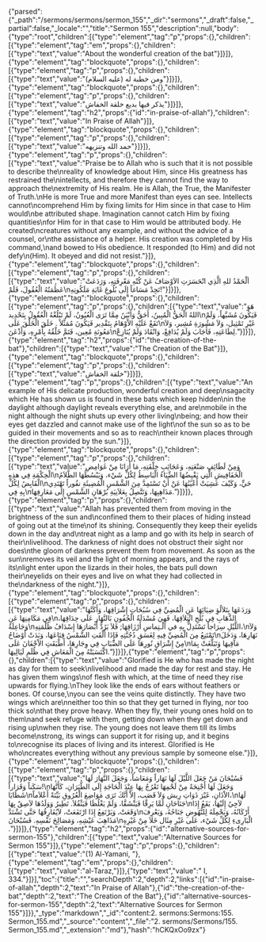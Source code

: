 {"parsed":{"_path":"/sermons/sermons/sermon_155","_dir":"sermons","_draft":false,"_partial":false,"_locale":"","title":"Sermon 155","description":null,"body":{"type":"root","children":[{"type":"element","tag":"p","props":{},"children":[{"type":"element","tag":"em","props":{},"children":[{"type":"text","value":"About the wonderful creation of the bat"}]}]},{"type":"element","tag":"blockquote","props":{},"children":[{"type":"element","tag":"p","props":{},"children":[{"type":"text","value":"ومن خطبة له (عليه السلام)"}]}]},{"type":"element","tag":"blockquote","props":{},"children":[{"type":"element","tag":"p","props":{},"children":[{"type":"text","value":"يذكر فيها بديع خلقة الخفاش"}]}]},{"type":"element","tag":"h2","props":{"id":"in-praise-of-allah"},"children":[{"type":"text","value":"In Praise of Allah"}]},{"type":"element","tag":"blockquote","props":{},"children":[{"type":"element","tag":"p","props":{},"children":[{"type":"text","value":"حمد الله وتنزيهه"}]}]},{"type":"element","tag":"p","props":{},"children":[{"type":"text","value":"Praise be to Allah who is such that it is not possible to describe the\nreality of knowledge about Him, since His greatness has restrained the\nintellects, and therefore they cannot find the way to approach the\nextremity of His realm. He is Allah, the True, the Manifester of Truth.\nHe is more True and more Manifest than eyes can see. Intellects cannot\ncomprehend Him by fixing limits for Him since in that case to Him would\nbe attributed shape. Imagination cannot catch Him by fixing quantities\nfor Him for in that case to Him would be attributed body. He created\ncreatures without any example, and without the advice of a counsel, or\nthe assistance of a helper. His creation was completed by His command,\nand bowed to His obedience. It responded (to Him) and did not defy\n(Him). It obeyed and did not resist."}]},{"type":"element","tag":"blockquote","props":{},"children":[{"type":"element","tag":"p","props":{},"children":[{"type":"text","value":"ألْحَمْدُ للهِ الَّذِي انْحَسَرَتِ الاَوْصَافُ عَنْ كُنْهِ مَعْرِفَتِهِ، وَرَدَعَتْ عَظَمَتُهُ الْعُقُولَ، فَلَمْ\nتَجِدْ مَسَاغاً إِلَى بُلُوغِ غَايَةِ مَلَكُوتِهِ!"}]}]},{"type":"element","tag":"blockquote","props":{},"children":[{"type":"element","tag":"p","props":{},"children":[{"type":"text","value":"هَوَ اللهُ الْحَقُّ الْمُبِينُ، أَحَقُّ وَأَبْيَنُ مِمَّا تَرَى الْعُيُونُ، لَمْ تَبْلُغْهُ الْعُقُولُ بِتَحْدِيد\nفَيَكُونَ مُشَبَّهاً، وَلَمْ تَقَعْ عَلَيْهِ الاْوْهَامُ بِتَقْدِير فَيَكُونَ مُمَثَّلاً . خَلَقَ الْخَلْقَ عَلَى\nغَيْرِ تَمْثِيل، وَلاَ مَشُورَةِ مُشِير، وَلاَ مَعُونَةِ مُعِين، فَتَمَّ خَلْقُهُ بِأَمْرِهِ، وَأَذْعَنَ\nلِطَاعَتِهِ، فَأَجَابَ وَلَمْ يُدَافِعْ، وَانْقَادَ وَلَمْ يُنَازِعْ."}]}]},{"type":"element","tag":"h2","props":{"id":"the-creation-of-the-bat"},"children":[{"type":"text","value":"The Creation of the Bat"}]},{"type":"element","tag":"blockquote","props":{},"children":[{"type":"element","tag":"p","props":{},"children":[{"type":"text","value":"خلقة الخفاش"}]}]},{"type":"element","tag":"p","props":{},"children":[{"type":"text","value":"An example of His delicate production, wonderful creation and deep\nsagacity which He has shown us is found in these bats which keep hidden\nin the daylight although daylight reveals everything else, and are\nmobile in the night although the night shuts up every other living\nbeing; and how their eyes get dazzled and cannot make use of the light\nof the sun so as to be guided in their movements and so as to reach\ntheir known places through the direction provided by the sun."}]},{"type":"element","tag":"blockquote","props":{},"children":[{"type":"element","tag":"p","props":{},"children":[{"type":"text","value":"وَمِنْ لَطَائِفِ صَنْعَتِهِ، وَعَجَائِبِ خِلْقَتِهِ، مَا أَرَانَا مِنْ غَوَامِضِ الْحِكْمَةِ فِي هذِهِ\nالْخَفَافِيشِ الَّتِي يَقْبِضُهَا الضِّيَاءُ الْبَاسِطُ لِكُلِّ شَيْء، وَيَبْسُطُهَا الظَّلاَمُ الْقَابِضُ لِكُلِّ\nحَيٍّ، وَكَيْفَ عَشِيَتْ أَعْيُنُهَا عَنْ أَنْ تَسْتَمِدَّ مِنَ الشَّمْسِ الْمُضِيئَةِ نقُوراً تَهْتَدِي بِهِ فِي\nمَذَاهِبِهَا، وَتَتَّصِلُ بِعَلاَنِيَةِ بُرْهَانِ الشَّمْسِ إِلَى مَعَارِفِهَا."}]}]},{"type":"element","tag":"p","props":{},"children":[{"type":"text","value":"Allah has prevented them from moving in the brightness of the sun and\nconfined them to their places of hiding instead of going out at the time\nof its shining. Consequently they keep their eyelids down in the day and\ntreat night as a lamp and go with its help in search of their\nlivelihood. The darkness of night does not obstruct their sight nor does\nthe gloom of darkness prevent them from movement. As soon as the sun\nremoves its veil and the light of morning appears, and the rays of its\nlight enter upon the lizards in their holes, the bats pull down their\neyelids on their eyes and live on what they had collected in the\ndarkness of the night."}]},{"type":"element","tag":"blockquote","props":{},"children":[{"type":"element","tag":"p","props":{},"children":[{"type":"text","value":"وَرَدَعَهَا بِتَلاَلُؤِ ضِيَائِهَا عَنِ الْمُضِيِّ فِي سُبُحَاتِ إِشْرَاقِهَا، وَأَكَنَّهَا فِي مَكَامِنِهَا عَنِ\nالذَّهَابِ فِى بُلَجِ ائْتِلاَقِهَا، فَهِيَ مُسْدَلَةُ الْجُفُونِ بَالنَّهَارِ عَلَى حِدَاقِهَا، وَجَاعِلَةُ\nاللَّيْلِ سِرَاجاً تَسْتَدِلُّ بِهِ في الْـتِماسِ أَرْزَاقِهَا; فَلاَ يَرُدُّ أَبْصَارَهَا إِسْدَافُ ظُلْمَتِهِ،\nوَلاَ تَمْتَنِعُ مِنَ الْمُضِيِّ فِيهِ لِغَسَقِ دُجُنَّتِهِ فَإِذَا أَلْقَتِ الشَّمْسُ قِنَاعَهَا، وَبَدَتْ أَوْضَاحُ\nنَهَارِهَا، وَدَخَلَ مِنْ إِشْرَاقِ نُورِهَا عَلَى الضِّبَابِ فِي وِجَارِهَا، أَطْبَقَتِ الاْجْفَانَ عَلَى\nمَآقِيهَا وَتَبَلَّغَتْ بِمَا اكْتَسَبَتْهُ مِنَ الْمَعَاشِ فِي ظُلَمِ لَيَالِيهَا."}]}]},{"type":"element","tag":"p","props":{},"children":[{"type":"text","value":"Glorified is He who has made the night as day for them to seek\nlivelihood and made the day for rest and stay. He has given them wings\nof flesh with which, at the time of need they rise upwards for flying.\nThey look like the ends of ears without feathers or bones. Of course,\nyou can see the veins quite distinctly. They have two wings which are\nneither too thin so that they get turned in flying, nor too thick so\nthat they prove heavy. When they fly, their young ones hold on to them\nand seek refuge with them, getting down when they get down and rising up\nwhen they rise. The young does not leave them till its limbs become\nstrong, its wings can support it for rising up, and it begins to\nrecognise its places of living and its interest. Glorified is He who\ncreates everything without any previous sample by someone else."}]},{"type":"element","tag":"blockquote","props":{},"children":[{"type":"element","tag":"p","props":{},"children":[{"type":"text","value":"فَسُبْحَانَ مَنْ جَعَلَ اللَّيْلَ لَهَا نَهَاراً وَمَعَاشاً، وَجَعَلَ النَّهَارَ لَهَا سَكَناً وَقَرَاراً!\nوَجَعَلَ لَهَا أَجْنِحَةً مِنْ لَحْمِهَا تَعْرُجُ بِهَا عِنْدَ الْحَاجَةِ إِلَى الطَّيَرَانِ، كَأَنَّهَا شَظَايَا\nالاْذَانِ، غَيْرَ ذَوَاتِ رِيش وَلاَ قَصَب، إِلاَّ أَنَّكَ تَرَى مَوَاضِعَ الْعُرُوقِ بَيِّنَةً أَعْلاَماً،\nلَهَا جَنَاحَانِ لَمَّا يَرِقَّا فَيَنْشَقَّا، وَلَمْ يَغْلُظَا فَيَثْقُلاَ. تَطِيرُ وَوَلَدُهَا لاَصِقٌ بِهَا\nلاَجِيٌ إِلَيْهَا، يَقَعُ إِذَا وَقَعَتْ، وَيَرْتَفِعُ إِذَا ارْتَفَعَتْ، لاَيُفَارِقُهَا حَتَّى تَشْتَدَّ\nأَرْكَانُهُ، وَيَحْمِلَهُ لِلنُّهُوضِ جَنَاحُهُ، وَيَعْرِفَ مَذَاهِبَ عَيْشِهِ، وَمَصَالِحَ نَفْسِهِ. فَسُبْحَانَ\nالْبَارِىءِ لِكُلِّ شَيْء، عَلَى غَيْرِ مِثَال خَلاَ مِنْ غَيْرِهِ ."}]}]},{"type":"element","tag":"h2","props":{"id":"alternative-sources-for-sermon-155"},"children":[{"type":"text","value":"Alternative Sources for Sermon 155"}]},{"type":"element","tag":"p","props":{},"children":[{"type":"text","value":"(1) Al-Yamani, "},{"type":"element","tag":"em","props":{},"children":[{"type":"text","value":"al-Taraz,"}]},{"type":"text","value":" I, 334."}]}],"toc":{"title":"","searchDepth":2,"depth":2,"links":[{"id":"in-praise-of-allah","depth":2,"text":"In Praise of Allah"},{"id":"the-creation-of-the-bat","depth":2,"text":"The Creation of the Bat"},{"id":"alternative-sources-for-sermon-155","depth":2,"text":"Alternative Sources for Sermon 155"}]}},"_type":"markdown","_id":"content:2. sermons:Sermons:155. Sermon_155.md","_source":"content","_file":"2. sermons/Sermons/155. Sermon_155.md","_extension":"md"},"hash":"hCKQxOo9zx"}